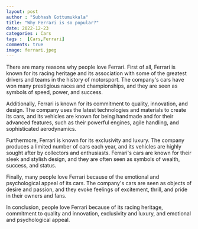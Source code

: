 ```yaml
---
layout: post
author : "Subhash Gottumukkala"
title: "Why Ferrari is so popular?"
date: 2022-12-23
categories : Cars
tags :  [Cars,Ferrari]
comments: true
image: ferrari.jpeg
---
```


There are many reasons why people love Ferrari. First of all, Ferrari is known for its racing heritage and its association with some of the greatest drivers and teams in the history of motorsport. The company's cars have won many prestigious races and championships, and they are seen as symbols of speed, power, and success.

Additionally, Ferrari is known for its commitment to quality, innovation, and design. The company uses the latest technologies and materials to create its cars, and its vehicles are known for being handmade and for their advanced features, such as their powerful engines, agile handling, and sophisticated aerodynamics.

Furthermore, Ferrari is known for its exclusivity and luxury. The company produces a limited number of cars each year, and its vehicles are highly sought after by collectors and enthusiasts. Ferrari's cars are known for their sleek and stylish design, and they are often seen as symbols of wealth, success, and status.

Finally, many people love Ferrari because of the emotional and psychological appeal of its cars. The company's cars are seen as objects of desire and passion, and they evoke feelings of excitement, thrill, and pride in their owners and fans.

In conclusion, people love Ferrari because of its racing heritage, commitment to quality and innovation, exclusivity and luxury, and emotional and psychological appeal.

